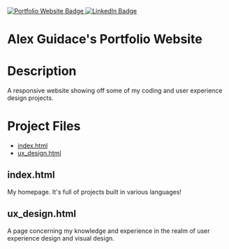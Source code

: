 <a href="https://alexguidace.github.io/">
    <img alt="Portfolio Website Badge" src="https://img.shields.io/badge/Portfolio-alexguidace.github.io-brightgreen?style=flat-square">
</a>
<a href="https://www.linkedin.com/in/alexguidace">
    <img alt="LinkedIn Badge" src="https://img.shields.io/badge/LinkedIn-Alex_Guidace-brightgreen?logo=linkedin&logoColor=blue&style=flat-square">
</a>

# **Alex Guidace's Portfolio Website**

# Description
A responsive website showing off some of my coding and user experience design projects.

# Project Files

* [index.html](#index.html)
* [ux_design.html](#ux_design.html)

## index.html
My homepage. It's full of projects built in various languages!

## ux_design.html
A page concerning my knowledge and experience in the realm of user experience design and visual design.
